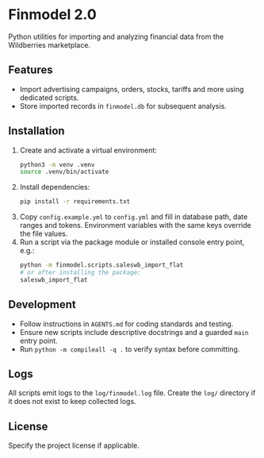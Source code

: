 # Finmodel 2.0

Python utilities for importing and analyzing financial data from the Wildberries marketplace.

## Features
- Import advertising campaigns, orders, stocks, tariffs and more using dedicated scripts.
- Store imported records in `finmodel.db` for subsequent analysis.

## Installation
1. Create and activate a virtual environment:
   ```bash
   python3 -m venv .venv
   source .venv/bin/activate
   ```
2. Install dependencies:
   ```bash
   pip install -r requirements.txt
   ```
3. Copy `config.example.yml` to `config.yml` and fill in database path, date ranges
   and tokens. Environment variables with the same keys override the file values.
4. Run a script via the package module or installed console entry point, e.g.:
   ```bash
   python -m finmodel.scripts.saleswb_import_flat
   # or after installing the package:
   saleswb_import_flat
   ```

## Development
- Follow instructions in `AGENTS.md` for coding standards and testing.
- Ensure new scripts include descriptive docstrings and a guarded `main` entry point.
- Run `python -m compileall -q .` to verify syntax before committing.

## Logs
All scripts emit logs to the `log/finmodel.log` file. Create the `log/` directory if it
does not exist to keep collected logs.

## License
Specify the project license if applicable.
